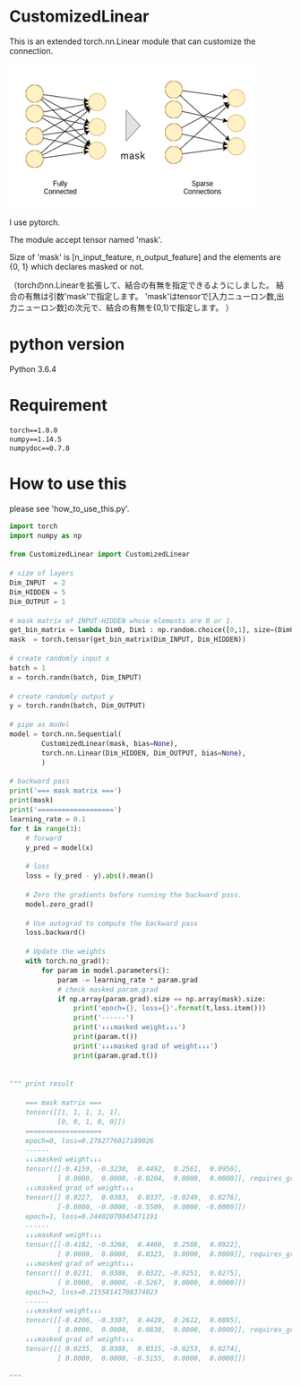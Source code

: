 # CustomizedLinear

This is an extended torch.nn.Linear module that can customize the connection.

![what is mask](./doc/img/what_mask.png)

I use pytorch.

The module accept tensor named 'mask'.

Size of 'mask' is [n_input_feature, n_output_feature]
and the elements are {0, 1} which declares masked or not.

（torchのnn.Linearを拡張して、結合の有無を指定できるようにしました。
結合の有無は引数'mask'で指定します。
'mask'はtensorで[入力ニューロン数,出力ニューロン数]の次元で、結合の有無を{0,1}で指定します。
）

# python version
Python 3.6.4


# Requirement
```
torch==1.0.0
numpy==1.14.5
numpydoc==0.7.0
```

# How to use this

please see 'how_to_use_this.py'.


``` python
import torch
import numpy as np

from CustomizedLinear import CustomizedLinear

# size of layers
Dim_INPUT  = 2
Dim_HIDDEN = 5
Dim_OUTPUT = 1

# mask matrix of INPUT-HIDDEN whose elements are 0 or 1.
get_bin_matrix = lambda Dim0, Dim1 : np.random.choice([0,1], size=(Dim0, Dim1))
mask  = torch.tensor(get_bin_matrix(Dim_INPUT, Dim_HIDDEN))

# create randomly input x
batch = 1
x = torch.randn(batch, Dim_INPUT)

# create randomly output y 
y = torch.randn(batch, Dim_OUTPUT)

# pipe as model
model = torch.nn.Sequential(
        CustomizedLinear(mask, bias=None),
        torch.nn.Linear(Dim_HIDDEN, Dim_OUTPUT, bias=None),
        )

# backward pass
print('=== mask matrix ===')
print(mask)
print('===================')
learning_rate = 0.1
for t in range(3):
    # forward
    y_pred = model(x)

    # loss
    loss = (y_pred - y).abs().mean()

    # Zero the gradients before running the backward pass.
    model.zero_grad()

    # Use autograd to compute the backward pass
    loss.backward()

    # Update the weights
    with torch.no_grad():
        for param in model.parameters():
            param -= learning_rate * param.grad
            # check masked param.grad
            if np.array(param.grad).size == np.array(mask).size:
                print('epoch={}, loss={}'.format(t,loss.item()))
                print('------')
                print('↓↓↓masked weight↓↓↓')
                print(param.t())
                print('↓↓↓masked grad of weight↓↓↓')
                print(param.grad.t())
    

""" print result

    === mask matrix ===
    tensor([[1, 1, 1, 1, 1],
            [0, 0, 1, 0, 0]])
    ===================
    epoch=0, loss=0.2762776017189026
    ------
    ↓↓↓masked weight↓↓↓
    tensor([[-0.4159, -0.3230,  0.4492,  0.2561,  0.0950],
            [ 0.0000,  0.0000, -0.0204,  0.0000,  0.0000]], requires_grad=True)
    ↓↓↓masked grad of weight↓↓↓
    tensor([[ 0.0227,  0.0383,  0.0337, -0.0249,  0.0276],
            [-0.0000, -0.0000, -0.5509,  0.0000, -0.0000]])
    epoch=1, loss=0.24402070045471191
    ------
    ↓↓↓masked weight↓↓↓
    tensor([[-0.4182, -0.3268,  0.4460,  0.2586,  0.0922],
            [ 0.0000,  0.0000,  0.0323,  0.0000,  0.0000]], requires_grad=True)
    ↓↓↓masked grad of weight↓↓↓
    tensor([[ 0.0231,  0.0386,  0.0322, -0.0251,  0.0275],
            [ 0.0000,  0.0000, -0.5267,  0.0000,  0.0000]])
    epoch=2, loss=0.21558141708374023
    ------
    ↓↓↓masked weight↓↓↓
    tensor([[-0.4206, -0.3307,  0.4428,  0.2612,  0.0895],
            [ 0.0000,  0.0000,  0.0838,  0.0000,  0.0000]], requires_grad=True)
    ↓↓↓masked grad of weight↓↓↓
    tensor([[ 0.0235,  0.0388,  0.0315, -0.0253,  0.0274],
            [ 0.0000,  0.0000, -0.5155,  0.0000,  0.0000]])

"""    
```
